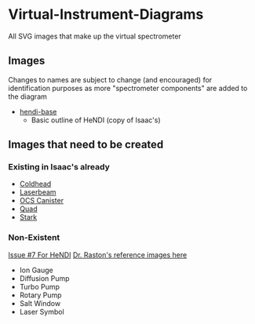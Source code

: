 # Virtual-Instrument-Diagrams
All SVG images that make up the virtual spectrometer


## Images
Changes to names are subject to change (and encouraged) for identification purposes as more "spectrometer components" are added to the diagram
* [hendi-base](https://github.com/RastonLab/Virtual-HeNDI-Diagrams/blob/main/hendi/hendi-base.svg)
  * Basic outline of HeNDI (copy of Isaac's)

## Images that need to be created
### Existing in Isaac's already
* [Coldhead](https://github.com/RastonLab/Virtual-HeNDI-Spectrometer/blob/main/front/public/images/hendi-coldhead.png)
* [Laserbeam](https://github.com/RastonLab/Virtual-HeNDI-Spectrometer/blob/main/front/public/images/hendi-laserbeam.png)
* [OCS Canister](https://github.com/RastonLab/Virtual-HeNDI-Spectrometer/blob/main/front/public/images/hendi-ocs-canister.png)
* [Quad](https://github.com/RastonLab/Virtual-HeNDI-Spectrometer/blob/main/front/public/images/hendi-quad.png)
* [Stark](https://github.com/RastonLab/Virtual-HeNDI-Spectrometer/blob/main/front/public/images/hendi-stark.png)

### Non-Existent
[Issue #7 For HeNDI](https://github.com/RastonLab/Virtual-HeNDI-Spectrometer/issues/7)
[Dr. Raston's reference images here](https://github.com/RastonLab/Virtual-HeNDI-Spectrometer/issues/2)
* Ion Gauge
* Diffusion Pump
* Turbo Pump
* Rotary Pump
* Salt Window
* Laser Symbol
